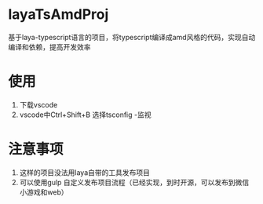 # layaTsAmdProj
基于laya-typescript语言的项目，将typescript编译成amd风格的代码，实现自动编译和依赖，提高开发效率


# 使用
1. 下载vscode
2. vscode中Ctrl+Shift+B  选择tsconfig -监视
# 注意事项
1. 这样的项目没法用laya自带的工具发布项目
2. 可以使用gulp 自定义发布项目流程（已经实现，到时开源，可以发布到微信小游戏和web）
